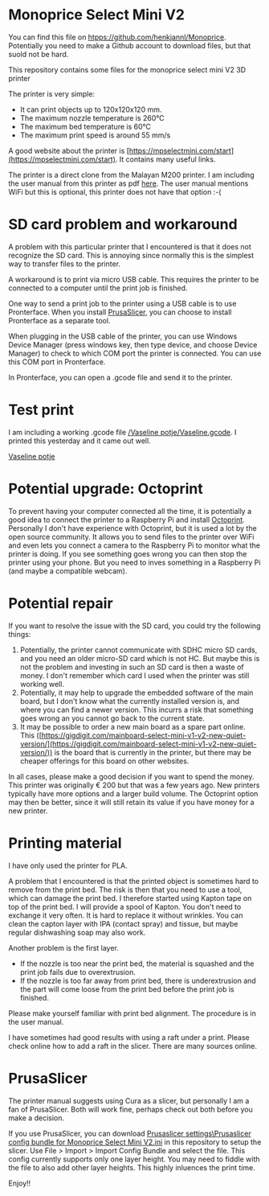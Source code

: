 
# Monoprice Select Mini V2

You can find this file on [htpps://github.com/henkjannl/Monoprice](htpps://github.com/henkjannl/Monoprice). Potentially you need to make a Github account to download files, but that suold not be hard.

This repository contains some files for the monoprice select mini V2 3D printer

The printer is very simple: 
* It can print objects up to 120x120x120 mm. 
* The maximum nozzle temperature is 260°C
* The maximum bed temperature is 60°C
* The maximum print speed is around 55 mm/s

A good website about the printer is [https://mpselectmini.com/start](https://mpselectmini.com/start). It contains many useful links.

The printer is a direct clone from the Malayan M200 printer. I am including the user manual from this printer as pdf [here](.//m200_v2%20user%20manual.pdf). The user manual mentions WiFi but this is optional, this printer does not have that option :-(



# SD card problem and workaround

A problem with this particular printer that I encountered is that it does not recognize the SD card. This is annoying since normally this is the simplest way to transfer files to the printer.

A workaround is to print via micro USB cable. This requires the printer to be connected to a computer until the print job is finished.

One way to send a print job to the printer using a USB cable is to use Pronterface. When you install [PrusaSlicer](https://www.prusa3d.com/page/prusaslicer_424/), you can choose to install Pronterface as a separate tool.

When plugging in the USB cable of the printer, you can use Windows Device Manager (press windows key, then type device, and choose Device Manager) to check to which COM port the printer is connected. You can use this COM port in Pronterface.

In Pronterface, you can open a .gcode file and send it to the printer.

# Test print

I am including a working .gcode file [/Vaseline potje/Vaseline.gcode](./Vaseline%20potje/Vaseline.gcode). I printed this yesterday and it came out well.

[Vaseline potje](Vaseline%20potje/Vaseline%20potje.jpg)


# Potential upgrade: Octoprint

To prevent having your computer connected all the time, it is potentially a good idea to connect the printer to a Raspberry Pi and install [Octoprint](https://octoprint.org/). Personally I don't have experience with Octoprint, but it is used a lot by the open source community. It allows you to send files to the printer over WiFi and even lets you connect a camera to the Raspberry Pi to monitor what the printer is doing. If you see something goes wrong you can then stop the printer using your phone. But you need to inves something in a Raspberry Pi (and maybe a compatible webcam).



# Potential repair

If you want to resolve the issue with the SD card, you could try the following things:
1. Potentially, the printer cannot communicate with SDHC micro SD cards, and you need an older micro-SD card which is not HC. But maybe this is not the problem and investing in such an SD card is then a waste of money. I don't remember which card I used when the printer was still working well.
1. Potentially, it may help to upgrade the embedded software of the main board, but I don't know what the currently installed version is, and where you can find a newer version. This incurrs a risk that something goes wrong an you cannot go back to the current state.
1. It may be possible to order a new main board as a spare part online. This ([https://gigdigit.com/mainboard-select-mini-v1-v2-new-quiet-version/](https://gigdigit.com/mainboard-select-mini-v1-v2-new-quiet-version/)) is the board that is currently in the printer, but there may be cheaper offerings for this board on other websites.

In all cases, please make a good decision if you want to spend the money. This printer was originally € 200 but that was a few years ago. New printers typically have more options and a larger build volume. The Octoprint option may then be better, since it will still retain its value if you have money for a new printer.



# Printing material 
I have only used the printer for PLA. 

A problem that I encountered is that the printed object is sometimes hard to remove from the print bed. The risk is then that you need to use a tool, which can damage the print bed. I therefore started using Kapton tape on top of the print bed. I will provide a spool of Kapton. You don't need to exchange it very often. It is hard to replace it without wrinkles. You can clean the capton layer with IPA (contact spray) and tissue, but maybe regular dishwashing soap may also work.

Another problem is the first layer. 
* If the nozzle is too near the print bed, the material is squashed and the print job fails due to overextrusion. 
* If the nozzle is too far away from print bed, there is underextrusion and the part will come loose from the print bed before the print job is finished.

Please make yourself familiar with print bed alignment. The procedure is in the user manual.

I have sometimes had good results with using a raft under a print. Please check online how to add a raft in the slicer. There are many sources online.


# PrusaSlicer
 
The printer manual suggests using Cura as a slicer, but personally I am a fan of PrusaSlicer. Both will work fine, perhaps check out both before you make a decision.

If you use PrusaSlicer, you can download [Prusaslicer settings\Prusaslicer config bundle for Monoprice Select Mini V2.ini](Prusaslicer%20settings/Prusaslicer%20config%20bundle%20for%20Monoprice%20Select%20Mini%20V2.ini) in this repository to setup the slicer. Use File > Import > Import Config Bundle and select the file. This config currently supports only one layer height. You may need to fiddle with the file to also add other layer heights. This highly inluences the print time.


Enjoy!!
